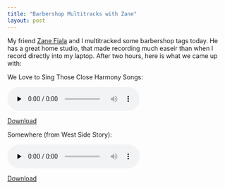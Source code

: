 ```yaml
---
title: "Barbershop Multitracks with Zane"
layout: post
---
```


My friend <a href="http://www.zaynardstudios.com/Welcome.html">Zane Fiala</a> and I multitracked some barbershop tags today. He has a great home studio, that made recording much easeir than when I record directly into my laptop. After two hours, here is what we came up with:

We Love to Sing Those Close Harmony Songs:

<audio id="wp_mep_39" src="http://jordaneldredge.com/uploads/2008/12/welovetosing.mp3" type="audio/mp3"    controls="controls" preload="none"  ></audio>

<a href="http://jordaneldredge.com/uploads/2008/12/welovetosing.mp3">Download</a>

Somewhere (from West Side Story):

<audio id="wp_mep_40" src="http://jordaneldredge.com/uploads/2008/12/somewhere.mp3" type="audio/mp3"    controls="controls" preload="none"  ></audio>

<a href="http://jordaneldredge.com/uploads/2008/12/somewhere.mp3">Download</a>

